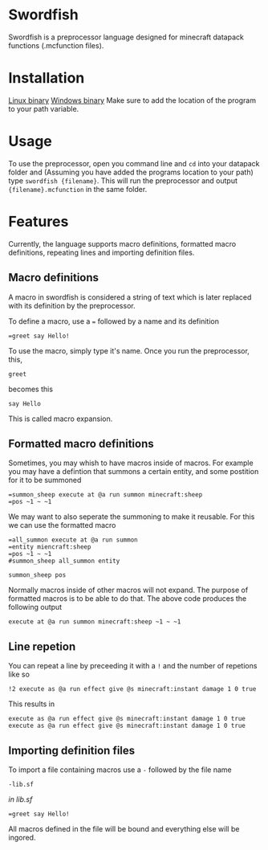 # Swordfish

Swordfish is a preprocessor language designed for minecraft datapack functions (.mcfunction files).

# Installation

[Linux binary](https://trublesomeban.github.io/swordfish/bin/linux/swordfish)
[Windows binary](https://trublesomeban.github.io/swordfish/bin/windows/swordfish.exe)
Make sure to add the location of the program to your path variable.

# Usage

To use the preprocessor, open you command line and `cd` into your datapack folder and (Assuming you have added the programs location to your path) type `swordfish {filename}`. This will run the preprocessor and output `{filename}.mcfunction` in the same folder.

# Features

Currently, the language supports macro definitions, formatted macro definitions, repeating lines and importing definition files.

## Macro definitions

A macro in swordfish is considered a string of text which is later replaced with its definition by the preprocessor.

To define a macro, use a `=` followed by a name and its definition

```
=greet say Hello!
```

To use the macro, simply type it's name.
Once you run the preprocessor, this,

```
greet
```

becomes this

```
say Hello
```

This is called macro expansion.

## Formatted macro definitions

Sometimes, you may whish to have macros inside of macros. For example you may have a defintion that summons a certain entity, and some postition for it to be summoned

```
=summon_sheep execute at @a run summon minecraft:sheep
=pos ~1 ~ ~1
```

We may want to also seperate the summoning to make it reusable. For this we can use the formatted macro

```
=all_summon execute at @a run summon
=entity miencraft:sheep
=pos ~1 ~ ~1
#summon_sheep all_summon entity

summon_sheep pos
```

Normally macros inside of other macros will not expand. The purpose of formatted macros is to be able to do that. The above code produces the following output

```
execute at @a run summon minecraft:sheep ~1 ~ ~1
```

## Line repetion

You can repeat a line by preceeding it with a `!` and the number of repetions like so

```
!2 execute as @a run effect give @s minecraft:instant damage 1 0 true
```

This results in

```
execute as @a run effect give @s minecraft:instant damage 1 0 true
execute as @a run effect give @s minecraft:instant damage 1 0 true
```

## Importing definition files

To import a file containing macros use a `-` followed by the file name

```
-lib.sf
```

_in lib.sf_

```
=greet say Hello!
```

All macros defined in the file will be bound and everything else will be ingored.

